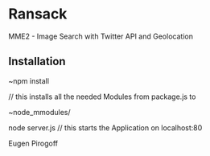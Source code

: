 Ransack
=======

MME2 - Image Search with Twitter API and Geolocation





Installation
----
~npm install

// this installs all the needed Modules from package.js to 

~node_mmodules/


node server.js
// this starts the Application on localhost:80


Eugen Pirogoff